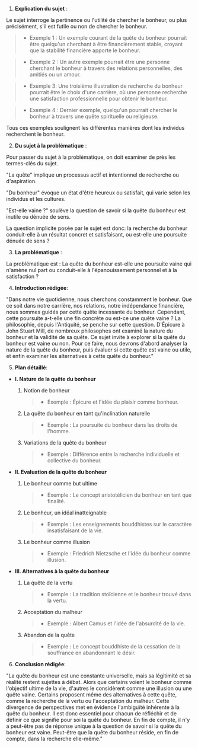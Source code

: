 1. **Explication du sujet** :

Le sujet interroge la pertinence ou l'utilité de chercher le bonheur, ou plus précisément, s'il est futile ou non de chercher le bonheur. 

> - Exemple 1 : Un exemple courant de la quête du bonheur pourrait être quelqu'un cherchant à être financièrement stable, croyant que la stabilité financière apporte le bonheur.

> - Exemple 2 : Un autre exemple pourrait être une personne cherchant le bonheur à travers des relations personnelles, des amitiés ou un amour.

> - Exemple 3: Une troisième illustration de recherche du bonheur pourrait être le choix d'une carrière, où une personne recherche une satisfaction professionnelle pour obtenir le bonheur.

> - Exemple 4 : Dernier exemple, quelqu'un pourrait chercher le bonheur à travers une quête spirituelle ou religieuse.

Tous ces exemples soulignent les différentes manières dont les individus recherchent le bonheur.

2. **Du sujet à la problématique** :

Pour passer du sujet à la problématique, on doit examiner de près les termes-clés du sujet.

"La quête" implique un processus actif et intentionnel de recherche ou d'aspiration.

"Du bonheur" évoque un état d'être heureux ou satisfait, qui varie selon les individus et les cultures.

"Est-elle vaine ?" soulève la question de savoir si la quête du bonheur est inutile ou dénuée de sens.

La question implicite posée par le sujet est donc: la recherche du bonheur conduit-elle à un résultat concret et satisfaisant, ou est-elle une poursuite dénuée de sens ? 

3. **La problématique** :

La problématique est : La quête du bonheur est-elle une poursuite vaine qui n'amène nul part ou conduit-elle à l'épanouissement personnel et à la satisfaction ?

4. **Introduction rédigée**: 

"Dans notre vie quotidienne, nous cherchons constamment le bonheur. Que ce soit dans notre carrière, nos relations, notre indépendance financière, nous sommes guidés par cette quête incessante du bonheur. Cependant, cette poursuite a-t-elle une fin concrète ou est-ce une quête vaine ? La philosophie, depuis l'Antiquité, se penche sur cette question. D'Épicure à John Stuart Mill, de nombreux philosophes ont examiné la nature du bonheur et la validité de sa quête. Ce sujet invite à explorer si la quête du bonheur est vaine ou non. Pour ce faire, nous devrons d'abord analyser la nature de la quête du bonheur, puis évaluer si cette quête est vaine ou utile, et enfin examiner les alternatives à cette quête du bonheur."

5. **Plan détaillé**:

* **I. Nature de la quête du bonheur**

    1. Notion de bonheur
          > - Exemple : Épicure et l'idée du plaisir comme bonheur.

    2. La quête du bonheur en tant qu'inclination naturelle
          > - Exemple : La poursuite du bonheur dans les droits de l'homme.

    3. Variations de la quête du bonheur
          > - Exemple : Différence entre la recherche individuelle et collective du bonheur.

* **II. Evaluation de la quête du bonheur**

    1. Le bonheur comme but ultime
          > - Exemple : Le concept aristotélicien du bonheur en tant que finalité.

    2. Le bonheur, un idéal inatteignable
          > - Exemple : Les enseignements bouddhistes sur le caractère insatisfaisant de la vie.

    3. Le bonheur comme illusion
          > - Exemple : Friedrich Nietzsche et l'idée du bonheur comme illusion.

* **III. Alternatives à la quête du bonheur**

    1. La quête de la vertu
          > - Exemple : La tradition stoïcienne et le bonheur trouvé dans la vertu.

    2. Acceptation du malheur
          > - Exemple : Albert Camus et l'idée de l'absurdité de la vie.

    3. Abandon de la quête
          > - Exemple : Le concept bouddhiste de la cessation de la souffrance en abandonnant le désir.

6. **Conclusion rédigée**: 

"La quête du bonheur est une constante universelle, mais sa légitimité et sa réalité restent sujettes à débat. Alors que certains voient le bonheur comme l'objectif ultime de la vie, d'autres le considèrent comme une illusion ou une quête vaine. Certains proposent même des alternatives à cette quête, comme la recherche de la vertu ou l'acceptation du malheur. Cette divergence de perspectives met en évidence l'ambiguïté inhérente à la quête du bonheur. Il est donc essentiel pour chacun de réfléchir et de définir ce que signifie pour soi la quête du bonheur. En fin de compte, il n'y a peut-être pas de réponse unique à la question de savoir si la quête du bonheur est vaine. Peut-être que la quête du bonheur réside, en fin de compte, dans la recherche elle-même."

